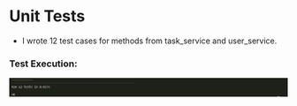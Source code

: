 # Unit Tests
- I wrote 12 test cases for methods from task_service and user_service. 
### Test Execution: 
<p align="center">
    <img src="../../static/img/unit ok.PNG" alt="Unit tests execution">
</p>
